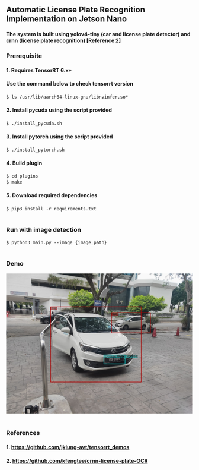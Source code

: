 ## Automatic License Plate Recognition Implementation on Jetson Nano
#### The system is built using yolov4-tiny (car and license plate detector) and crnn (license plate recognition) [Reference 2]

### **Prerequisite**
#### 1. Requires TensorRT 6.x+
#### Use the command below to check tensorrt version
```
$ ls /usr/lib/aarch64-linux-gnu/libnvinfer.so*
```

#### 2. Install pycuda using the script provided
```
$ ./install_pycuda.sh
```

#### 3. Install pytorch using the script provided
```
$ ./install_pytorch.sh
```

#### 4. Build plugin 
```
$ cd plugins
$ make
```

#### 5. Download required dependencies 
```
$ pip3 install -r requirements.txt
```

#

### **Run with image detection**
```
$ python3 main.py --image {image_path}
```

#

### **Demo**
![car and license plate detection](./result.jpg)
#

### **References**
#### 1. https://github.com/jkjung-avt/tensorrt_demos
#### 2. https://github.com/kfengtee/crnn-license-plate-OCR
